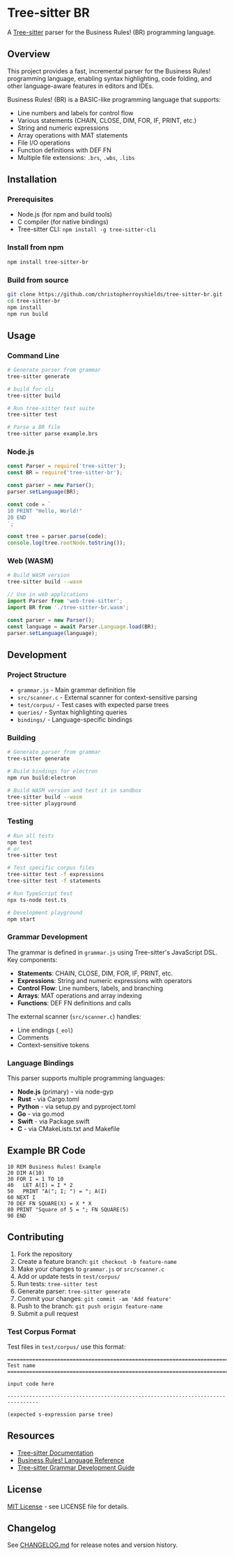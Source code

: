 # Tree-sitter BR

A [Tree-sitter](https://tree-sitter.github.io/tree-sitter/) parser for the Business Rules! (BR) programming language.

## Overview

This project provides a fast, incremental parser for the Business Rules! programming language, enabling syntax highlighting, code folding, and other language-aware features in editors and IDEs.

Business Rules! (BR) is a BASIC-like programming language that supports:
- Line numbers and labels for control flow
- Various statements (CHAIN, CLOSE, DIM, FOR, IF, PRINT, etc.)
- String and numeric expressions
- Array operations with MAT statements
- File I/O operations
- Function definitions with DEF FN
- Multiple file extensions: `.brs`, `.wbs`, `.libs`

## Installation

### Prerequisites
- Node.js (for npm and build tools)
- C compiler (for native bindings)
- Tree-sitter CLI: `npm install -g tree-sitter-cli`

### Install from npm
```bash
npm install tree-sitter-br
```

### Build from source
```bash
git clone https://github.com/christopherroyshields/tree-sitter-br.git
cd tree-sitter-br
npm install
npm run build
```

## Usage

### Command Line
```bash
# Generate parser from grammar
tree-sitter generate

# build for cli
tree-sitter build

# Run tree-sitter test suite
tree-sitter test

# Parse a BR file
tree-sitter parse example.brs
```

### Node.js
```javascript
const Parser = require('tree-sitter');
const BR = require('tree-sitter-br');

const parser = new Parser();
parser.setLanguage(BR);

const code = `
10 PRINT "Hello, World!"
20 END
`;

const tree = parser.parse(code);
console.log(tree.rootNode.toString());
```

### Web (WASM)
```bash
# Build WASM version
tree-sitter build --wasm
```

```javascript
// Use in web applications
import Parser from 'web-tree-sitter';
import BR from './tree-sitter-br.wasm';

const parser = new Parser();
const language = await Parser.Language.load(BR);
parser.setLanguage(language);
```

## Development

### Project Structure
- `grammar.js` - Main grammar definition file
- `src/scanner.c` - External scanner for context-sensitive parsing
- `test/corpus/` - Test cases with expected parse trees
- `queries/` - Syntax highlighting queries
- `bindings/` - Language-specific bindings

### Building

```bash
# Generate parser from grammar
tree-sitter generate

# Build bindings for electron
npm run build:electron

# Build WASM version and test it in sandbox
tree-sitter build --wasm
tree-sitter playground
```

### Testing

```bash
# Run all tests
npm test
# or
tree-sitter test

# Test specific corpus files
tree-sitter test -f expressions
tree-sitter test -f statements

# Run TypeScript test
npx ts-node test.ts

# Development playground
npm start
```

### Grammar Development

The grammar is defined in `grammar.js` using Tree-sitter's JavaScript DSL. Key components:

- **Statements**: CHAIN, CLOSE, DIM, FOR, IF, PRINT, etc.
- **Expressions**: String and numeric expressions with operators
- **Control Flow**: Line numbers, labels, and branching
- **Arrays**: MAT operations and array indexing
- **Functions**: DEF FN definitions and calls

The external scanner (`src/scanner.c`) handles:
- Line endings (`_eol`)
- Comments
- Context-sensitive tokens

### Language Bindings

This parser supports multiple programming languages:

- **Node.js** (primary) - via node-gyp
- **Rust** - via Cargo.toml
- **Python** - via setup.py and pyproject.toml
- **Go** - via go.mod
- **Swift** - via Package.swift
- **C** - via CMakeLists.txt and Makefile

## Example BR Code

```basic
10 REM Business Rules! Example
20 DIM A(10)
30 FOR I = 1 TO 10
40   LET A(I) = I * 2
50   PRINT "A("; I; ") = "; A(I)
60 NEXT I
70 DEF FN SQUARE(X) = X * X
80 PRINT "Square of 5 = "; FN SQUARE(5)
90 END
```

## Contributing

1. Fork the repository
2. Create a feature branch: `git checkout -b feature-name`
3. Make your changes to `grammar.js` or `src/scanner.c`
4. Add or update tests in `test/corpus/`
5. Run tests: `tree-sitter test`
6. Generate parser: `tree-sitter generate`
7. Commit your changes: `git commit -am 'Add feature'`
8. Push to the branch: `git push origin feature-name`
9. Submit a pull request

### Test Corpus Format

Test files in `test/corpus/` use this format:
```
================================================================================
Test name
================================================================================

input code here

--------------------------------------------------------------------------------

(expected s-expression parse tree)
```

## Resources

- [Tree-sitter Documentation](https://tree-sitter.github.io/tree-sitter/)
- [Business Rules! Language Reference](https://www.brulescorp.com/)
- [Tree-sitter Grammar Development Guide](https://tree-sitter.github.io/tree-sitter/creating-parsers)

## License

[MIT License](LICENSE) - see LICENSE file for details.

## Changelog

See [CHANGELOG.md](CHANGELOG.md) for release notes and version history.
